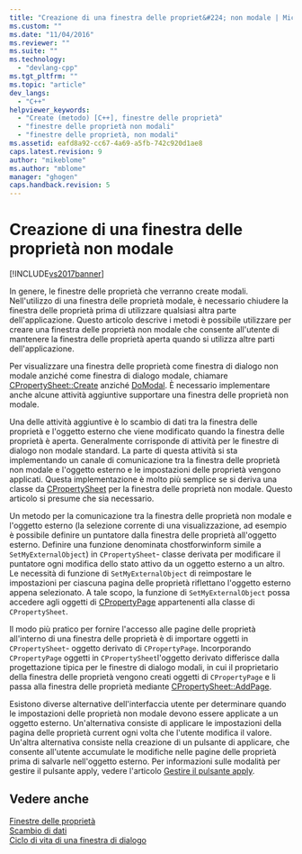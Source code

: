 ```yaml
---
title: "Creazione di una finestra delle propriet&#224; non modale | Microsoft Docs"
ms.custom: ""
ms.date: "11/04/2016"
ms.reviewer: ""
ms.suite: ""
ms.technology: 
  - "devlang-cpp"
ms.tgt_pltfrm: ""
ms.topic: "article"
dev_langs: 
  - "C++"
helpviewer_keywords: 
  - "Create (metodo) [C++], finestre delle proprietà"
  - "finestre delle proprietà non modali"
  - "finestre delle proprietà, non modali"
ms.assetid: eafd8a92-cc67-4a69-a5fb-742c920d1ae8
caps.latest.revision: 9
author: "mikeblome"
ms.author: "mblome"
manager: "ghogen"
caps.handback.revision: 5
---
```

# Creazione di una finestra delle propriet&#224; non modale
[!INCLUDE[vs2017banner](../assembler/inline/includes/vs2017banner.md)]

In genere, le finestre delle proprietà che verranno create modali.  Nell'utilizzo di una finestra delle proprietà modale, è necessario chiudere la finestra delle proprietà prima di utilizzare qualsiasi altra parte dell'applicazione.  Questo articolo descrive i metodi è possibile utilizzare per creare una finestra delle proprietà non modale che consente all'utente di mantenere la finestra delle proprietà aperta quando si utilizza altre parti dell'applicazione.  
  
 Per visualizzare una finestra delle proprietà come finestra di dialogo non modale anziché come finestra di dialogo modale, chiamare [CPropertySheet::Create](../Topic/CPropertySheet::Create.md) anziché [DoModal](../Topic/CPropertySheet::DoModal.md).  È necessario implementare anche alcune attività aggiuntive supportare una finestra delle proprietà non modale.  
  
 Una delle attività aggiuntive è lo scambio di dati tra la finestra delle proprietà e l'oggetto esterno che viene modificato quando la finestra delle proprietà è aperta.  Generalmente corrisponde di attività per le finestre di dialogo non modale standard.  La parte di questa attività si sta implementando un canale di comunicazione tra la finestra delle proprietà non modale e l'oggetto esterno e le impostazioni delle proprietà vengono applicati.  Questa implementazione è molto più semplice se si deriva una classe da [CPropertySheet](../mfc/reference/cpropertysheet-class.md) per la finestra delle proprietà non modale.  Questo articolo si presume che sia necessario.  
  
 Un metodo per la comunicazione tra la finestra delle proprietà non modale e l'oggetto esterno \(la selezione corrente di una visualizzazione, ad esempio è possibile definire un puntatore dalla finestra delle proprietà all'oggetto esterno.  Definire una funzione denominata chostforwinform simile a `SetMyExternalObject`\) in `CPropertySheet`\- classe derivata per modificare il puntatore ogni modifica dello stato attivo da un oggetto esterno a un altro.  Le necessità di funzione di `SetMyExternalObject` di reimpostare le impostazioni per ciascuna pagina delle proprietà riflettano l'oggetto esterno appena selezionato.  A tale scopo, la funzione di `SetMyExternalObject` possa accedere agli oggetti di [CPropertyPage](../mfc/reference/cpropertypage-class.md) appartenenti alla classe di `CPropertySheet`.  
  
 Il modo più pratico per fornire l'accesso alle pagine delle proprietà all'interno di una finestra delle proprietà è di importare oggetti in `CPropertySheet`\- oggetto derivato di `CPropertyPage`.  Incorporando `CPropertyPage` oggetti in `CPropertySheet`l'oggetto derivato differisce dalla progettazione tipica per le finestre di dialogo modali, in cui il proprietario della finestra delle proprietà vengono creati oggetti di `CPropertyPage` e li passa alla finestra delle proprietà mediante [CPropertySheet::AddPage](../Topic/CPropertySheet::AddPage.md).  
  
 Esistono diverse alternative dell'interfaccia utente per determinare quando le impostazioni delle proprietà non modale devono essere applicate a un oggetto esterno.  Un'alternativa consiste di applicare le impostazioni della pagina delle proprietà current ogni volta che l'utente modifica il valore.  Un'altra alternativa consiste nella creazione di un pulsante di applicare, che consente all'utente accumulate le modifiche nelle pagine delle proprietà prima di salvarle nell'oggetto esterno.  Per informazioni sulle modalità per gestire il pulsante apply, vedere l'articolo [Gestire il pulsante apply](../mfc/handling-the-apply-button.md).  
  
## Vedere anche  
 [Finestre delle proprietà](../mfc/property-sheets-mfc.md)   
 [Scambio di dati](../mfc/exchanging-data.md)   
 [Ciclo di vita di una finestra di dialogo](../mfc/life-cycle-of-a-dialog-box.md)